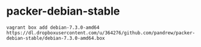 # packer-debian-stable

```
vagrant box add debian-7.3.0-amd64 https://dl.dropboxusercontent.com/u/364276/github.com/pandrew/packer-debian-stable/debian-7.3.0-amd64.box
```
